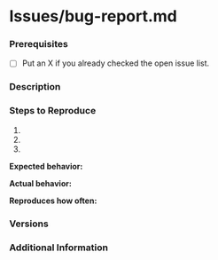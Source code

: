 # Issues/bug-report.md

### **Prerequisites**

- [ ] Put an X if you already checked the open issue list.

### **Description**

### **Steps to Reproduce**

1.
2.
3.

**Expected behavior:**

**Actual behavior:**

**Reproduces how often:**

### **Versions**

### **Additional Information**
